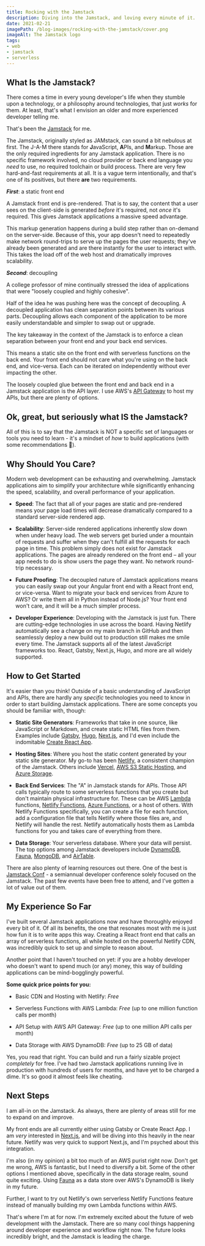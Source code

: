 ```yaml
---
title: Rocking with the Jamstack
description: Diving into the Jamstack, and loving every minute of it.
date: 2021-02-21
imagePath: /blog-images/rocking-with-the-jamstack/cover.png
imageAlt: The Jamstack logo
tags:
- web
- jamstack
- serverless
---
```


<script>
	import ResizableImage from '$lib/components/ResizableImage.svelte'
</script>

<ResizableImage src="/blog-images/rocking-with-the-jamstack/rwj-jamstack-logo.png" altText="Jamstack logo" />

## What Is the Jamstack?

There comes a time in every young developer's life when they stumble upon a technology, or a philosophy around technologies, that just *works* for them. At least, that's what I envision an older and more experienced developer telling me.

That's been the <a href="https://jamstack.org" target="_blnk">Jamstack</a> for me.

The Jamstack, originally styled as JAMstack, can sound a bit nebulous at first. The J-A-M there stands for **J**avaScript, **A**PIs, and **M**arkup. Those are the only required ingredients for any Jamstack application. There is no specific framework involved, no cloud provider or back end language you *need* to use, no required toolchain or build process. There are very few hard-and-fast requirements at all. It is a vague term intentionally, and that's one of its positives, but there **are** two requirements.

***First***: a static front end

A Jamstack front end is pre-rendered. That is to say, the content that a user sees on the client-side is generated *before* it's required, not *once* it's required. This gives Jamstack applications a massive speed advantage.

This markup generation happens during a build step rather than on-demand on the server-side. Because of this, your app doesn't need to repeatedly make network round-trips to serve up the pages the user requests; they've already been generated and are there instantly for the user to interact with. This takes the load off of the web host and dramatically improves scalability.

***Second***: decoupling

A college professor of mine continually stressed the idea of applications that were "loosely coupled and highly cohesive".

Half of the idea he was pushing here was the concept of decoupling. A decoupled application has clean separation points between its various parts. Decoupling allows each component of the application to be more easily understandable and simpler to swap out or upgrade.

The key takeaway in the context of the Jamstack is to enforce a clean separation between your front end and your back end services.

This means a static site on the front end with serverless functions on the back end. Your front end should not care what you're using on the back end, and vice-versa. Each can be iterated on independently without ever impacting the other.

The loosely coupled glue between the front end and back end in a Jamstack application is the API layer. I use AWS's <a href="https://aws.com/api-gateway" target="_blank">API Gateway</a> to host my APIs, but there are plenty of options.

## Ok, great, but seriously what IS the Jamstack?

All of this is to say that the Jamstack is NOT a specific set of languages or tools you need to learn - it's a mindset of *how* to build applications (with some recommendations 🙂).

<ResizableImage src="/blog-images/rocking-with-the-jamstack/rwj-architecture.png" altText="Jamstack architecture" />

## Why Should You Care?

Modern web development can be exhausting and overwhelming. Jamstack applications aim to simplify your architecture while significantly enhancing the speed, scalability, and overall performance of your application.

* **Speed**: The fact that all of your pages are static and pre-rendered means your page load times will decrease dramatically compared to a standard server-side rendered app.

* **Scalability**: Server-side rendered applications inherently slow down when under heavy load. The web servers get buried under a mountain of requests and suffer when they can't fulfill all the requests for each page in time. This problem simply does not exist for Jamstack applications. The pages are already rendered on the front end – all your app needs to do is show users the page they want. No network round-trip necessary.

* **Future Proofing**: The decoupled nature of Jamstack applications means you can easily swap out your Angular front end with a React front end, or vice-versa. Want to migrate your back end services from Azure to AWS? Or write them all in Python instead of Node.js? Your front end won't care, and it will be a much simpler process.

* **Developer Experience**: Developing with the Jamstack is just fun. There are cutting-edge technologies in use across the board. Having Netlify automatically see a change on my main branch in GitHub and then seamlessly deploy a new build out to production still makes me smile every time. The Jamstack supports all of the latest JavaScript frameworks too. React, Gatsby, Next.js, Hugo, and more are all widely supported.


## How to Get Started

It's easier than you think! Outside of a basic understanding of JavaScript and APIs, there are hardly any *specific* technologies you need to know in order to start building Jamstack applications. There are some concepts you should be familiar with, though:

* **Static Site Generators**: Frameworks that take in one source, like JavaScript or Markdown, and create static HTML files from them. Examples include <a href="https://gatsbyjs.com" target="_blank">Gatsby</a>, <a href="https://gohugo.io" target="_blank">Hugo</a>, <a href="https://nextjs" target="_blank">Next.js</a>, and I'd even include the indomitable <a href="https://create-react-app.dev" target="_blank">Create React App</a>.

* **Hosting Sites**: Where you host the static content generated by your static site generator. My go-to has been <a href="https://netlify.com" target="_blank">Netlify</a>, a consistent champion of the Jamstack. Others include <a href="https://vercel.com" target="_blank">Vercel</a>, <a href="https://docs.aws.amazon.com/AmazonS3/latest/userguide/WebsiteHosting.html" target="_blank">AWS S3 Static Hosting</a>, and <a href="https://docs.microsoft.com/en-us/azure/storage/blobs/storage-blob-static-website" target="_blank">Azure Storage</a>.

* **Back End Services**: The "A" in Jamstack stands for APIs. Those API calls typically route to some serverless functions that you create but don't maintain physical infrastructure for. These can be AWS <a href="https://aws.amazon.com/lambda" target="_blank">Lambda</a> functions, <a href="https://netlify.com/products/functions" target="_blank">Netlify Functions</a>, <a href="https://azure.microsoft.com/en-us/services/functions" target="_blank">Azure Functions</a>, or a host of others. With Netlify Functions specifically, you can create a file for each function, add a configuration file that tells Netlify where those files are, and Netlify will handle the rest. Netlify automatically hosts them as Lambda functions for you and takes care of everything from there.

* **Data Storage**: Your serverless database. Where your data will persist. The top options among Jamstack developers include <a href="https://aws.amazon.com/dynamodb" target="_blank">DynamoDB</a>, <a href="https://fauna.com" target="_blank">Fauna</a>, <a href="https://mongodb.com" target="_blank">MongoDB</a>, and <a href="https://airtable.com" target="_blank">AirTable</a>.

There are also plenty of learning resources out there. One of the best is <a href="https://jamstackconf.com">Jamstack Conf</a> - a semiannual developer conference solely focused on the Jamstack. The past few events have been free to attend, and I've gotten a lot of value out of them.

## My Experience So Far

I've built several Jamstack applications now and have thoroughly enjoyed every bit of it. Of all its benefits, the one that resonates most with me is just how fun it is to write apps this way. Creating a React front end that calls an array of serverless functions, all while hosted on the powerful Netlify CDN, was incredibly quick to set up and simple to reason about.

Another point that I haven't touched on yet: if you are a hobby developer who doesn't want to spend much (or any) money, this way of building applications can be mind-bogglingly powerful.

**Some quick price points for you:**

* Basic CDN and Hosting with Netlify: *Free*

* Serverless Functions with AWS Lambda: *Free* (up to one million function calls per month)

* API Setup with AWS API Gateway: *Free* (up to one million API calls per month)

* Data Storage with AWS DynamoDB: *Free* (up to 25 GB of data)

Yes, you read that right. You can build and run a fairly sizable project *completely* for free. I've had two Jamstack applications running live in production with hundreds of users for months, and have yet to be charged a dime. It's so good it almost feels like cheating.

## Next Steps

I am all-in on the Jamstack. As always, there are plenty of areas still for me to expand on and improve.

My front ends are all currently either using Gatsby or Create React App. I am _very_ interested in <a href="https://nextjs.org" target="_blank">Next.js</a>, and will be diving into this heavily in the near future. Netlify was very quick to support Next.js, and I'm psyched about this integration.

I'm also (in my opinion) a bit too much of an AWS purist right now. Don't get me wrong, AWS is fantastic, but I need to diversify a bit. Some of the other options I mentioned above, specifically in the data storage realm, sound quite exciting. Using <a href="https://fauna.com" target="_blank">Fauna</a> as a data store over AWS's DynamoDB is likely in my future.

Further, I want to try out Netlify's own serverless Netlify Functions feature instead of manually building my own Lambda functions within AWS.

That's where I'm at for now. I'm extremely excited about the future of web development with the Jamstack. There are so many cool things happening around developer experience and workflow right now. The future looks incredibly bright, and the Jamstack is leading the charge.